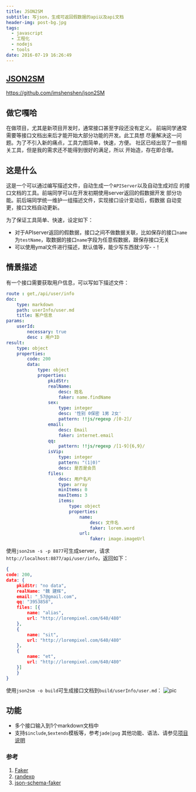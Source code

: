 ```yaml
---
title: JSON2SM
subtitle: 写json，生成可返回假数据的api以及api文档
header-img: post-bg.jpg
tags:
  - javascript
  - 工程化
  - nodejs
  - tools
date: 2016-07-19 16:26:49
---
```


## [JSON2SM](https://github.com/imshenshen/json2SM)
https://github.com/imshenshen/json2SM

## 做它嘎哈
在做项目，尤其是新项目开发时，通常接口甚至字段还没有定义。 前端同学通常需要等接口文档出来后才能开始大部分功能的开发。此工具想 尽量解决这一问题。为了不引入新的痛点，工具力图简单，快速，方便。 社区已经出现了一些相关工具，但是我的需求还不能得到很好的满足，所以 开始造，存在即合理。

## 这是什么
这是一个可以通过编写描述文件，自动生成一个`APIServer`以及自动生成对应 的接口文档的工具。前端同学可以在开发初期使用server返回的假数据开发 部分功能。前后端同学统一维护一组描述文件，实现接口设计变动后，假数据 自动变更，接口文档自动更新。 

为了保证工具简单、快速，设定如下：
* 对于APIserver返回的假数据，接口之间不做数据关联，比如保存的接口`name`为`testName`，取数据的接口`name`字段为任意假数据，跟保存接口无关
* 可以使用ymal文件进行描述，默认值等，能少写东西就少写- -！

## 情景描述
有一个接口需要获取用户信息，可以写如下描述文件：

```yaml
route : get,/api/user/info
doc:
    type: markdown
    path: userInfo/user.md
    title: 客户信息
params:
    userId:
        necessary: true
        desc : 用户ID
result:
    type: object
    properties:
        code: 200
        data:
            type: object
            properties:
                pkidStr:
                realName:
                    desc: 姓名
                    faker: name.findName
                sex:
                    type: integer
                    desc: '性别 0保密 1男 2女'
                    pattern: !!js/regexp /[0-2]/
                email:
                    desc: Email
                    faker: internet.email
                qq:
                    pattern: !!js/regexp /[1-9]{6,9}/
                isVip:
                    type: integer
                    pattern: "(1|0)"
                    desc: 是否是会员
                files:
                    desc: 用户名片
                    type: array
                    minItems: 0
                    maxItems: 3
                    items:
                        type: object
                        properties:
                            name:
                                desc: 文件名
                                faker: lorem.word
                            url:
                                faker: image.imageUrl


```

使用`json2sm -s -p 8877`可生成server，请求`http://localhost:8877/api/user/info`，返回如下：

```json
{
code: 200,
data: {
	pkidStr: "no data",
	realName: "魏 建辉",
	email: "_57@gmail.com",
	qq: "3953858",
	files: [{
		name: "alias",
		url: "http://lorempixel.com/640/480"
	},
	{
		name: "sit",
		url: "http://lorempixel.com/640/480"
	},
	{
		name: "et",
		url: "http://lorempixel.com/640/480"
	}]
	}
}

```

使用`json2sm -o build`可生成接口文档到`build/userInfo/user.md`：
![pic](userInfo-user.png)

## 功能
* 多个接口输入到1个markdown文档中
* 支持`$include`,`$extends`模板等，参考`jade|pug`
其他功能、语法、请参见[项目说明](https://github.com/imshenshen/json2SM)

### 参考
1. [Faker](https://github.com/Marak/Faker.js)
2. [randexp](https://github.com/fent/randexp.js)
2. [json-schema-faker](https://github.com/json-schema-faker/json-schema-faker)
